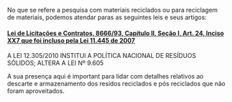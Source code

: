 No que se refere a pesquisa com materiais reciclados ou para reciclagem de materiais, podemos atendar paras as seguintes leis e seus artigos:

#### [Lei de Licitações e Contratos, 8666/93, Capítulo II, Seção I, Art. 24, Inciso XX7 que foi incluso pela Lei 11.445 de 2007](/lei-de-licitacoes-e-contratos-capitulo-ii-secao-i.md#lei-licitacoes-contratos-capitulo-ii-secao-i-art24-inc-xxvii-lei11445-2007)

A LEI 12.305/2010  INSTITUI A POLÍTICA NACIONAL DE RESÍDUOS SÓLIDOS; ALTERA A LEI Nº 9.605

A sua presença aqui é important para lidar com detalhes relativos ao descarte e armazenamento dos residos reciclados e pós reciclados que não foram aproveitados.

